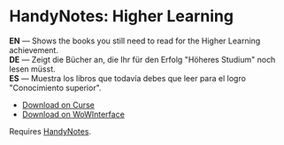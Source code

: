 HandyNotes: Higher Learning
==============================

**EN** — Shows the books you still need to read for the Higher Learning achievement.  
**DE** — Zeigt die Bücher an, die Ihr für den Erfolg "Höheres Studium" noch lesen müsst.  
**ES** — Muestra los libros que todavía debes que leer para el logro "Conocimiento superior".

* [Download on Curse](https://www.curseforge.com/wow/addons/handynotes-higher-learning/)
* [Download on WoWInterface](https://www.wowinterface.com/downloads/info23267-HandyNotes-HigherLearning.html)

Requires [HandyNotes](https://www.curseforge.com/wow/addons/handynotes/).
